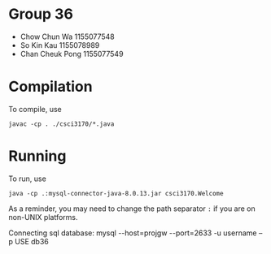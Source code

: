# Group 36
* Chow Chun Wa 1155077548
* So Kin Kau 1155078989
* Chan Cheuk Pong 1155077549


# Compilation

To compile, use

    javac -cp . ./csci3170/*.java

# Running

To run, use

    java -cp .:mysql-connector-java-8.0.13.jar csci3170.Welcome

As a reminder, you may need to change the path separator ```:``` if you are on non-UNIX platforms.

Connecting sql database:
mysql --host=projgw --port=2633 -u username –p
USE db36
